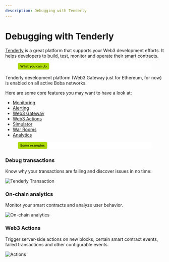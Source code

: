 ```yaml
---
description: Debugging with Tenderly
---
```


# Debugging with Tenderly

[Tenderly](https://tenderly.co/) is a great platform that supports your Web3 development efforts. It helps developers to build, test, monitor and operate their smart contracts.

<figure><img src="../../../assets/what you can do.png" alt=""><figcaption></figcaption></figure>

Tenderly development platform (Web3 Gateway just for Ethereum, for now) is enabled on all active Boba networks.

Here are some core features you may want to have a look at:

* [Monitoring](https://tenderly.co/monitoring)
* [Alerting](https://tenderly.co/alerting)
* [Web3 Gateway](https://tenderly.co/web3-gateway)
* [Web3 Actions](https://tenderly.co/web3-actions)
* [Simulator](https://tenderly.co/transaction-simulator)
* [War Rooms](https://tenderly.co/war-room)
* [Analytics](https://tenderly.co/analytics)

<figure><img src="../../../assets/some examples.png" alt=""><figcaption></figcaption></figure>

### Debug transactions

Know why your transactions are failing and discover issues in no time:

![Tenderly Transaction](../../../assets/Tenderly\_Tx.png)

### On-chain analytics

Monitor your smart contracts and analyze user behavior.

![On-chain analytics](../../../assets/Tenderly\_Analytics.png)

### Web3 Actions

Trigger server-side actions on new blocks, certain smart contract events, failed transactions and other configurable events.

![Actions](../../../assets/Tenderly\_Web3Actions.png)
